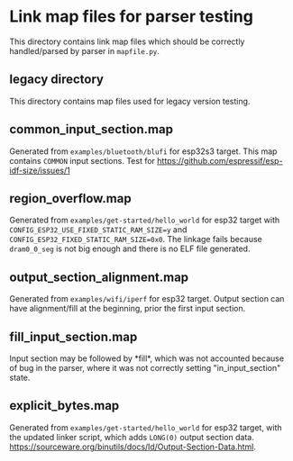 # Link map files for parser testing

This directory contains link map files which should be correctly
handled/parsed by parser in `mapfile.py`.


## legacy directory

This directory contains map files used for legacy version testing.


## common_input_section.map

Generated from `examples/bluetooth/blufi` for esp32s3 target. This map contains
`COMMON` input sections. Test for https://github.com/espressif/esp-idf-size/issues/1


## region_overflow.map

Generated from `examples/get-started/hello_world` for esp32 target with
`CONFIG_ESP32_USE_FIXED_STATIC_RAM_SIZE=y` and `CONFIG_ESP32_FIXED_STATIC_RAM_SIZE=0x0`.
The linkage fails because `dram0_0_seg` is not big enough and there is no ELF file
generated.


## output_section_alignment.map

Generated from `examples/wifi/iperf` for esp32 target. Output section can have
alignment/fill at the beginning, prior the first input section.


## fill_input_section.map

Input section may be followed by \*fill\*, which was not accounted because
of bug in the parser, where it was not correctly setting "in_input_section"
state.


## explicit_bytes.map

Generated from `examples/get-started/hello_world` for esp32 target, with
the updated linker script, which adds `LONG(0)` output section data.
https://sourceware.org/binutils/docs/ld/Output-Section-Data.html.
